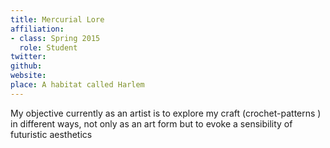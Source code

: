```yaml
---
title: Mercurial Lore 
affiliation:
- class: Spring 2015
  role: Student
twitter: 
github: 
website: 
place: A habitat called Harlem
---
```

My objective currently as an artist is to explore my craft (crochet-patterns ) in different ways, not only as an art form but  to evoke a sensibility of futuristic aesthetics